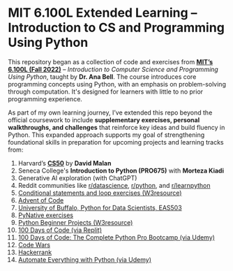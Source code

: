 # MIT 6.100L Extended Learning – Introduction to CS and Programming Using Python

This repository began as a collection of code and exercises from [**MIT’s 6.100L (Fall 2022)**](https://ocw.mit.edu/courses/6-100l-introduction-to-cs-and-programming-using-python-fall-2022/) – *Introduction to Computer Science and Programming Using Python*, taught by **Dr. Ana Bell**. The course introduces core programming concepts using Python, with an emphasis on problem-solving through computation. It's designed for learners with little to no prior programming experience.

As part of my own learning journey, I’ve extended this repo beyond the official coursework to include **supplementary exercises, personal walkthroughs, and challenges** that reinforce key ideas and build fluency in Python. This expanded approach supports my goal of strengthening foundational skills in preparation for upcoming projects and learning tracks from:

1. Harvard’s [**CS50**](https://pll.harvard.edu/course/cs50-introduction-computer-science) by **David Malan**
2. Seneca College's **Introduction to Python (PRO675)** with **Morteza Kiadi**
3. Generative AI exploration (with ChatGPT)
4. Reddit communities like [r/datascience](https://www.reddit.com/r/datascience/), [r/python](https://www.reddit.com/r/Python/), and [r/learnpython](https://www.reddit.com/r/learnpython)
5. [Conditional statements and loop exercises (W3resource)](https://www.w3resource.com/python-exercises/python-conditional-statements-and-loop-exercises.php)
6. [Advent of Code](https://adventofcode.com/)
7. [University of Buffalo, Python for Data Scientists, EAS503](https://mkzia.github.io/eas503-book/chapters/06/intro.html)
8. [PyNative exercises](https://pynative.com/python-if-else-and-for-loop-exercise-with-solutions/#h-exercise-1-print-first-10-natural-numbers-using-while-loop)
9. [Python Beginner Projects (W3resource)](https://www.w3resource.com/projects/python/python_beginners_projects.php)
10. [100 Days of Code (via Replit)](https://replit.com/learn/100-days-of-python/hub) 
11. [100 Days of Code: The Complete Python Pro Bootcamp (via Udemy)](https://www.udemy.com/course/100-days-of-code/)
12. [Code Wars](https://www.codewars.com/collections/basic-python)
13. [Hackerrank](https://www.hackerrank.com/domains/python)
14. [Automate Everything with Python (via Udemy)](https://www.udemy.com/course/automate/)